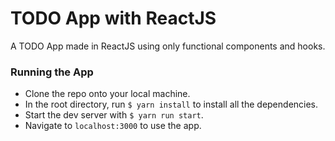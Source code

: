 # TODO App with ReactJS

A TODO App made in ReactJS using only functional components and hooks.

### Running the App

- Clone the repo onto your local machine.
- In the root directory, run `$ yarn install` to install all the dependencies.
- Start the dev server with `$ yarn run start`.
- Navigate to `localhost:3000` to use the app.
